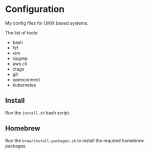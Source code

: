 # Configuration

My config files for UNIX based systems.

The list of tools:
 - bash
 - fzf
 - vim
 - ripgrep
 - aws cli
 - ctags
 - git
 - openconnect
 - kubernetes

## Install

Run the `install.sh` bash script.

## Homebrew

Run the `brew/install-packages.sh` to install the required homebrew packages.
